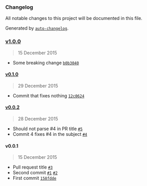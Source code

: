 ### Changelog
All notable changes to this project will be documented in this file.

Generated by [`auto-changelog`](https://github.com/CookPete/auto-changelog).

### [v1.0.0](https://github.com/user/repo/compare/v0.1.0...v1.0.0)
> 15 December 2015
- Some breaking change [`b0b3040`](https://github.com/user/repo/commit/b0b304049847d9568585bc11399fa6cfa4cab5dc)

#### [v0.1.0](https://github.com/user/repo/compare/v0.0.2...v0.1.0)
> 29 December 2015
- Commit that fixes nothing [`12c0624`](https://github.com/user/repo/commit/12c0624e7e419a70bd5f3b403d7e0bd8f23ec617)

#### [v0.0.2](https://github.com/user/repo/compare/v0.0.1...v0.0.2)
> 28 December 2015
- Should not parse #4 in PR title [`#5`](https://github.com/user/repo/pull/5)
- Commit 4 fixes #4 in the subject [`#4`](https://github.com/user/repo/issues/4)

#### v0.0.1
> 15 December 2015
- Pull request title [`#3`](https://github.com/user/repo/pull/3)
- Second commit [`#1`](https://github.com/user/repo/issues/1) [`#2`](https://github.com/user/repo/issues/2)
- First commit [`158fdde`](https://github.com/user/repo/commit/158fdde54b6188c9f9ca3034e9cb5bcc3fe3ff69)

